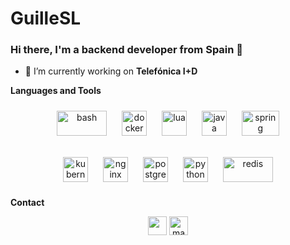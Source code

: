 # GuilleSL

<h3 align="left">Hi there, I'm a backend developer from Spain 👋</h3>

- 🔭 I’m currently working on **Telefónica I+D**

**Languages and Tools**
<p align="center">
	<img style="padding: 10px;" src="https://upload.wikimedia.org/wikipedia/commons/thumb/8/82/Gnu-bash-logo.svg/2560px-Gnu-bash-logo.svg.png" alt="bash" width="80" height="40"/>
	<img style="padding: 10px;" src="https://www.docker.com/sites/default/files/d8/2019-07/vertical-logo-monochromatic.png" alt="docker" width="40" height="40"/>
	<img style="padding: 10px;" src="https://cdn.worldvectorlogo.com/logos/typescript.svg" alt="lua" width="40" height="40"/>
	<img style="padding: 10px;" src="https://cdn.worldvectorlogo.com/logos/java.svg" alt="java" width="40" height="40"/>
	<img style="padding: 10px;" src="https://w7.pngwing.com/pngs/713/936/png-transparent-spring-framework-representational-state-transfer-java-api-for-restful-web-services-microservices-others-text-trademark-logo.png" alt="spring" width="60" height="40"/>
</p>
<p align="center">
	<img style="padding: 10px;" src="https://www.vectorlogo.zone/logos/kubernetes/kubernetes-icon.svg" alt="kubernetes" width="40" height="40"/>
	<img style="padding: 10px;" src="https://www.svgrepo.com/show/303554/nginx-logo.svg" alt="nginx" width="40" height="40"/>
	<img style="padding: 10px;" src="https://w7.pngwing.com/pngs/559/367/png-transparent-postgresql-object-relational-database-oracle-database-freebsd-icon-text-logo-head.png" alt="postgresql" width="40" height="40"/>
	<img style="padding: 10px;" src="https://upload.wikimedia.org/wikipedia/commons/thumb/c/c3/Python-logo-notext.svg/1200px-Python-logo-notext.svg.png" alt="python" width="40" height="40"/>
	<img style="padding: 10px;" src="https://upload.wikimedia.org/wikipedia/fr/6/6b/Redis_Logo.svg" alt="redis" width="80" height="40"/>
</p>




**Contact**
<p align="center">
	<a href="mailto:guillesanzlopez@gmail.com" target="blank"><img align="center" src="https://www.pinclipart.com/picdir/big/447-4477875_mail-svg-icon-round-gmail-logo-png-clipart.png" height="30" width="30" /></a>
	<a href="https://www.linkedin.com/in/guillermosanzlopez/" target="blank"><img align="center" src="https://cdn.jsdelivr.net/npm/simple-icons@3.0.1/icons/linkedin.svg" alt="manuel-molinos-crespo-86a44399" height="30" width="30" /></a>
</p>